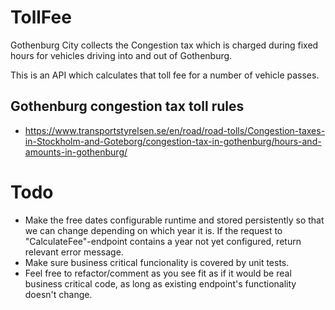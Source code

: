 # TollFee
Gothenburg City collects the Congestion tax which is charged during fixed hours for vehicles driving into and out of Gothenburg.

This is an API which calculates that toll fee for a number of vehicle passes.

## Gothenburg congestion tax toll rules
- https://www.transportstyrelsen.se/en/road/road-tolls/Congestion-taxes-in-Stockholm-and-Goteborg/congestion-tax-in-gothenburg/hours-and-amounts-in-gothenburg/

# Todo
- Make the free dates configurable runtime and stored persistently so that we can change depending on which year it is. If the request to "CalculateFee"-endpoint contains a year not yet configured, return relevant error message.
- Make sure business critical funcionality is covered by unit tests.
- Feel free to refactor/comment as you see fit as if it would be real business critical code, as long as existing endpoint's functionality doesn't change.